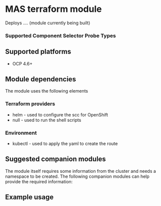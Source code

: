 #  MAS terraform module

Deploys .... (module currently being built)

### Supported Component Selector Probe Types 


## Supported platforms

- OCP 4.6+

## Module dependencies

The module uses the following elements

### Terraform providers

- helm - used to configure the scc for OpenShift
- null - used to run the shell scripts

### Environment

- kubectl - used to apply the yaml to create the route

## Suggested companion modules

The module itself requires some information from the cluster and needs a
namespace to be created. The following companion
modules can help provide the required information:


## Example usage



